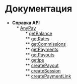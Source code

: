 # Документация

* <b>Справка API</b><br/>
        &#8195;* [AnyPay](api-reference/anypay.md)<br/>
           &#8195;&#8195;&#8195;* [getBalance](api-reference/balance.md)<br/>
           &#8195;&#8195;&#8195;** [getRates](api-reference/rates.md)<br/>
           &#8195;&#8195;&#8195;** [getCommissions](api-reference/commission.md)<br/>
           &#8195;&#8195;&#8195;** [getPayments](api-reference/payments.md)<br/>
           &#8195;&#8195;&#8195;** [getPayouts](api-reference/payouts.md)<br/>
           &#8195;&#8195;&#8195;** [getIps](api-reference/Ips.md)<br/>
           &#8195;&#8195;&#8195;** [createPayout](api-reference/create_payout.md)<br/>
           &#8195;&#8195;&#8195;** [createSession](api-reference/server.md)<br/>
           &#8195;&#8195;&#8195;** [createPaymentLink](api-reference/link.md)
